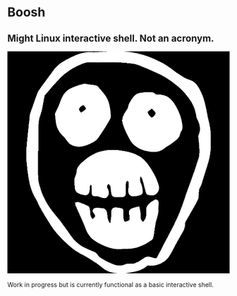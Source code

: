 # Boosh
## Might Linux interactive shell. Not an acronym.

![image](https://github.com/Echinoidea/boosh/blob/master/docs/github/images/boosh-logo.png)

Work in progress but is currently functional as a basic interactive shell.

